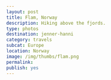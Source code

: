 ```yaml
---
layout: post
title: Flam, Norway
description: Hiking above the fjords. 
type: photos
destination: jenner-hanni
category: travels
subcat: Europe
location: Norway
image: /img/thumbs/flam.png
permalink: 
publish: yes
---
```


<p><a href="https://jenner.smugmug.com/Europe/2009-Flam-Norway/i-sWFLhqc/0/M/DSCF3178-M.jpg">
<img src="https://jenner.smugmug.com/Europe/2009-Flam-Norway/i-sWFLhqc/0/M/DSCF3178-M.jpg" alt=""></a></p>

<p><a href="https://jenner.smugmug.com/Europe/2009-Flam-Norway/i-7CrbBsr/0/M/DSCF3185-M.jpg">
<img src="https://jenner.smugmug.com/Europe/2009-Flam-Norway/i-7CrbBsr/0/M/DSCF3185-M.jpg" alt=""></a></p>

<p><a href="https://jenner.smugmug.com/Europe/2009-Flam-Norway/i-4bgRGHG/0/M/DSCF3191-M.jpg">
<img src="https://jenner.smugmug.com/Europe/2009-Flam-Norway/i-4bgRGHG/0/M/DSCF3191-M.jpg" alt=""></a></p>

<p><a href="https://jenner.smugmug.com/Europe/2009-Flam-Norway/i-SWK244J/0/M/DSCF3196-M.jpg">
<img src="https://jenner.smugmug.com/Europe/2009-Flam-Norway/i-SWK244J/0/M/DSCF3196-M.jpg" alt=""></a></p>

<p><a href="https://jenner.smugmug.com/Europe/2009-Flam-Norway/i-mtNBGGP/0/M/DSCF3200-M.jpg">
<img src="https://jenner.smugmug.com/Europe/2009-Flam-Norway/i-mtNBGGP/0/M/DSCF3200-M.jpg" alt=""></a></p>

<p><a href="https://jenner.smugmug.com/Europe/2009-Flam-Norway/i-rj7Lmtz/0/M/DSCF3197-M.jpg">
<img src="https://jenner.smugmug.com/Europe/2009-Flam-Norway/i-rj7Lmtz/0/M/DSCF3197-M.jpg" alt=""></a></p>

<p><a href="https://jenner.smugmug.com/Europe/2009-Flam-Norway/i-wL8kS6n/0/M/DSCF3226-M.jpg">
<img src="https://jenner.smugmug.com/Europe/2009-Flam-Norway/i-wL8kS6n/0/M/DSCF3226-M.jpg" alt=""></a></p>

<p><a href="https://jenner.smugmug.com/Europe/2009-Flam-Norway/i-WcCC7hv/0/M/DSCF3228-M.jpg">
<img src="https://jenner.smugmug.com/Europe/2009-Flam-Norway/i-WcCC7hv/0/M/DSCF3228-M.jpg" alt=""></a></p>

<p><a href="https://jenner.smugmug.com/Europe/2009-Flam-Norway/i-JZp3bW2/0/M/DSCF3232-M.jpg">
<img src="https://jenner.smugmug.com/Europe/2009-Flam-Norway/i-JZp3bW2/0/M/DSCF3232-M.jpg" alt=""></a></p>

<p><a href="https://jenner.smugmug.com/Europe/2009-Flam-Norway/i-5PS5rNB/0/M/DSCF3238-M.jpg">
<img src="https://jenner.smugmug.com/Europe/2009-Flam-Norway/i-5PS5rNB/0/M/DSCF3238-M.jpg" alt=""></a></p>

<p><a href="https://jenner.smugmug.com/Europe/2009-Flam-Norway/i-HW34MhK/0/M/DSCF3233-M.jpg">
<img src="https://jenner.smugmug.com/Europe/2009-Flam-Norway/i-HW34MhK/0/M/DSCF3233-M.jpg" alt=""></a></p>

<p><a href="https://jenner.smugmug.com/Europe/2009-Flam-Norway/i-vtwdvGQ/0/M/DSCF3241-M.jpg">
<img src="https://jenner.smugmug.com/Europe/2009-Flam-Norway/i-vtwdvGQ/0/M/DSCF3241-M.jpg" alt=""></a></p>

<p><a href="https://jenner.smugmug.com/Europe/2009-Flam-Norway/i-ML9Rrgj/0/M/DSCF3242-M.jpg">
<img src="https://jenner.smugmug.com/Europe/2009-Flam-Norway/i-ML9Rrgj/0/M/DSCF3242-M.jpg" alt=""></a></p>

<p><a href="https://jenner.smugmug.com/Europe/2009-Flam-Norway/i-kRtwqCw/0/M/DSCF3244-M.jpg">
<img src="https://jenner.smugmug.com/Europe/2009-Flam-Norway/i-kRtwqCw/0/M/DSCF3244-M.jpg" alt=""></a></p>


